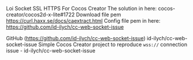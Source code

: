 
Loi Socket SSL HTTPS
For Cocos Creator
The solution in here:
cocos-creator/cocos2d-x-lite#1722
Download file pem
https://curl.haxx.se/docs/caextract.html
Config file pem in here:
https://github.com/id-ilych/cc-web-socket-issue

GitHub (https://github.com/id-ilych/cc-web-socket-issue)
id-ilych/cc-web-socket-issue
Simple Cocos Creator project to reproduce `wss://` connection issue - id-ilych/cc-web-socket-issue